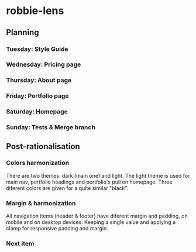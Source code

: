 # robbie-lens

## Planning

### Tuesday: Style Guide

### Wednesday: Pricing page

### Thursday: About page

### Friday: Portfolio page

### Saturday: Homepage

### Sunday: Tests & Merge branch


## Post-rationalisation


### Colors harmonization

There are two themes: dark (main one) and light.
The light theme is used for main nav, portfolio headings and portfolio's pull on homepage.
Three diferent colors are given for a quite similar "black".


### Margin & harmonization

All navigation items (header & footer) have diferent margin and padding, on mobile and on desktop devices.
Keeping a single value and applying a clamp for responsive padding and margin.

### Next item